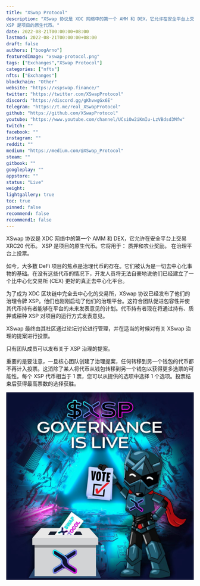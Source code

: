 ```yaml
---
title: "XSwap Protocol"
description: "XSwap 协议是 XDC 网络中的第一个 AMM 和 DEX，它允许在安全平台上交易 XRC20 代币。
XSP 是项目的原生代币。"
date: 2022-08-21T00:00:00+08:00
lastmod: 2022-08-21T00:00:00+08:00
draft: false
authors: ["boogArno"]
featuredImage: "xswap-protocol.png"
tags: ["Exchanges","XSwap Protocol"]
categories: ["nfts"]
nfts: ["Exchanges"]
blockchain: "Other"
website: "https://xspswap.finance/"
twitter: "https://twitter.com/XSwapProtocol"
discord: "https://discord.gg/gKhvwgGx6E"
telegram: "https://t.me/real_XSwapProtocol"
github: "https://github.com/XSwapProtocol"
youtube: "https://www.youtube.com/channel/UCsiOw2iKmIu-LzVBdsd3Mfw"
twitch: ""
facebook: ""
instagram: ""
reddit: ""
medium: "https://medium.com/@XSwap_Protocol"
steam: ""
gitbook: ""
googleplay: ""
appstore: ""
status: "Live"
weight: 
lightgallery: true
toc: true
pinned: false
recommend: false
recommend1: false
---
```

XSwap 协议是 XDC 网络中的第一个 AMM 和 DEX，它允许在安全平台上交易 XRC20 代币。
XSP 是项目的原生代币。它将用于：
质押和农业奖励。
在治理平台上投票。

如今，大多数 DeFi 项目的焦点是治理代币的存在。它们被认为是一切去中心化事物的基础。在没有这些代币的情况下，开发人员将无法自豪地说他们已经建立了一个比中心化交易所 (CEX) 更好的真正去中心化平台。

为了成为 XDC 区块链中完全去中心化的交易所，XSwap 协议已经发布了他们的治理令牌 XSP。他们也刚刚启动了他们的治理平台。这符合团队促进包容性并使其代币持有者能够在平台的未来发表意见的计划。代币持有者现在将通过持有、质押或耕种 XSP 对项目的运行方式发表意见。

XSwap 最终由其社区通过论坛讨论进行管理，并在适当的时候对有关 XSwap 治理的提案进行投票。

只有团队成员可以发布关于 XSP 治理的提案。

重要的是要注意，一旦核心团队创建了治理提案，任何转移到另一个钱包的代币都不再计入投票。这消除了某人将代币从钱包转移到另一个钱包以获得更多选票的可能性。每个 XSP 代币相当于 1 票，您可以从提供的选项中选择 1 个选项。投票结束后获得最高票数的选择获胜。

![1_3J4n4eOE5nd-tqmL2JQN1Q](1_3J4n4eOE5nd-tqmL2JQN1Q.jpeg)
